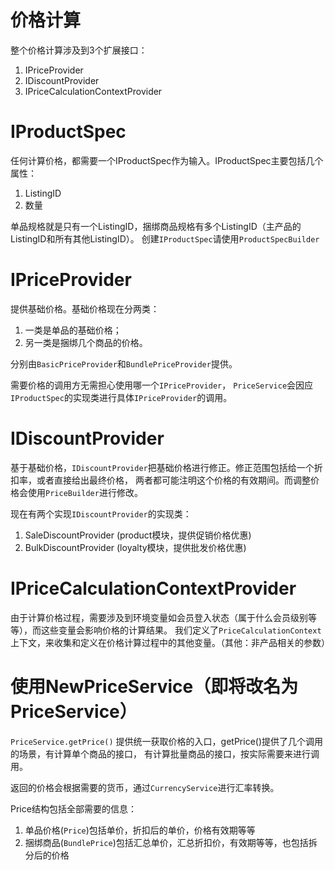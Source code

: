 价格计算
=========

整个价格计算涉及到3个扩展接口：
1. IPriceProvider
2. IDiscountProvider
3. IPriceCalculationContextProvider

IProductSpec
============
任何计算价格，都需要一个IProductSpec作为输入。IProductSpec主要包括几个属性：
1. ListingID
2. 数量

单品规格就是只有一个ListingID，捆绑商品规格有多个ListingID（主产品的ListingID和所有其他ListingID）。
创建`IProductSpec`请使用`ProductSpecBuilder`

IPriceProvider
==============
提供基础价格。基础价格现在分两类：

1. 一类是单品的基础价格；
2. 另一类是捆绑几个商品的价格。

分别由`BasicPriceProvider`和`BundlePriceProvider`提供。

需要价格的调用方无需担心使用哪一个`IPriceProvider`，
`PriceService`会因应`IProductSpec`的实现类进行具体`IPriceProvider`的调用。

IDiscountProvider
=================
基于基础价格，`IDiscountProvider`把基础价格进行修正。修正范围包括给一个折扣率，或者直接给出最终价格，
两者都可能注明这个价格的有效期间。而调整价格会使用`PriceBuilder`进行修改。

现在有两个实现`IDiscountProvider`的实现类：

1. SaleDiscountProvider (product模块，提供促销价格优惠)
2. BulkDiscountProvider (loyalty模块，提供批发价格优惠)

IPriceCalculationContextProvider
================================
由于计算价格过程，需要涉及到环境变量如会员登入状态（属于什么会员级别等等），而这些变量会影响价格的计算结果。
我们定义了`PriceCalculationContext`上下文，来收集和定义在价格计算过程中的其他变量。（其他：非产品相关的参数）

使用NewPriceService（即将改名为 PriceService）
===========================================
`PriceService.getPrice()` 提供统一获取价格的入口，getPrice()提供了几个调用的场景，有计算单个商品的接口，
有计算批量商品的接口，按实际需要来进行调用。

返回的价格会根据需要的货币，通过`CurrencyService`进行汇率转换。

Price结构包括全部需要的信息：
1. 单品价格(`Price`)包括单价，折扣后的单价，价格有效期等等
2. 捆绑商品(`BundlePrice`)包括汇总单价，汇总折扣价，有效期等等，也包括拆分后的价格

